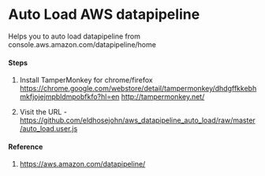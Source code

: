 # Auto Load AWS datapipeline

Helps you to auto load datapipeline from console.aws.amazon.com/datapipeline/home

#### Steps
1. Install TamperMonkey for chrome/firefox
https://chrome.google.com/webstore/detail/tampermonkey/dhdgffkkebhmkfjojejmpbldmpobfkfo?hl=en
http://tampermonkey.net/

2. Visit the URL - https://github.com/eldhosejohn/aws_datapipeline_auto_load/raw/master/auto_load.user.js


#### Reference 
1. https://aws.amazon.com/datapipeline/
